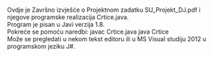 <html>

<head id=""opis"">

<title >
<h3><center>Strojno učenje </center></h3>
<h4> <center> Projektni zadatak </center> </h4>
</title>
</head>

<body >
<br> Ovdje je Završno izvješće o Projektnom zadatku SU_Projekt_DJ.pdf
i njegove programske realizacija Crtice.java.
 <br> Program je pisan u Javi verzija 1.8.
 <br> Pokreće se pomoću naredbi:
     javac Crtice.java
     java  Crtice
 <br> Može se pregledati u nekom tekst editoru ili u MS Visual studiju 2012 u programskom jeziku J#.
 
 <script>
function fn()
{
 document.getElementById("opis").style.font="Times,serif";
}
</script>

</body>

</html>
